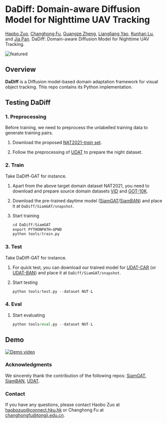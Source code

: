 # DaDiff: Domain-aware Diffusion Model for Nighttime UAV Tracking

[Haobo Zuo](https://scholar.google.com/citations?user=5RhJGKgAAAAJ&hl=zh-CN), [Changhong Fu](https://scholar.google.com/citations?user=zmbMZ4kAAAAJ&hl=zh-CN), [Guangze Zheng](https://scholar.google.com/citations?user=-kcZWRQAAAAJ&hl=zh-CN), [Liangliang Yao](https://vision4robotics.github.io/authors/liangliang-yao/), [Kunhan Lu](https://scholar.google.com/citations?user=aW__X-8AAAAJ&hl=zh-CN), and [Jia Pan](https://scholar.google.com/citations?hl=zh-CN&user=YYT8-7kAAAAJ). DaDiff: Domain-aware Diffusion Model for Nighttime UAV Tracking.

![featured](https://github.com/vision4snake/DaDiff/blob/main/img/featured.svg)

## Overview

**DaDiff** is a Diffusion model-based domain adaptation framework for visual object tracking. This repo contains its Python implementation.

## Testing DaDiff

### 1. Preprocessing

Before training, we need to preprocess the unlabelled training data to generate training pairs.

1. Download the proposed [NAT2021-*train* set](https://vision4robotics.github.io/NAT2021/).

2. Follow the preprocessing of [UDAT](https://github.com/vision4robotics/UDAT) to prepare the night dataset.

### 2. Train

Take DaDiff-GAT for instance.

1. Apart from the above target domain dataset NAT2021, you need to download and prepare source domain datasets [VID](https://image-net.org/challenges/LSVRC/2017/) and [GOT-10K](http://got-10k.aitestunion.com/downloads).

2. Download the pre-trained daytime model ([SiamGAT](https://drive.google.com/file/d/1LKU6DuOzmLGJr-LYm4yXciJwIizbV_Zf/view)/[SiamBAN](https://drive.google.com/drive/folders/17Uz3dZFOtx-uU7J4t48_nAfPXvNsQAAq?usp=sharing)) and place it at `DaDiff/SiamGAT/snapshot`.

3. Start training

   ``` python
   cd DaDiff/SiamGAT
   export PYTHONPATH=$PWD
   python tools/train.py
   ```

### 3. Test
Take DaDiff-GAT for instance.
1. For quick test, you can download our trained model for [UDAT-CAR](https://drive.google.com/file/d/1DccbQ4nh2rlni8RVykTNzuHXJgSvNE4G/view?usp=sharing) (or [UDAT-BAN](https://drive.google.com/file/d/1nKyzA0ohOmrvSvypM-0cCvGNo93ZvdLp/view?usp=sharing)) and place it at `DaDiff/SiamGAT/snapshot`.

2. Start testing

    ```python
    python tools/test.py --dataset NUT-L
    ```

### 4. Eval

1. Start evaluating
    ``` python
    python tools/eval.py --dataset NUT-L
    ```

## Demo
[![Demo video](https://res.cloudinary.com/marcomontalbano/image/upload/v1647705190/video_to_markdown/images/youtube---nB5XitC-Lk-c05b58ac6eb4c4700831b2b3070cd403.jpg)](https://youtu.be/-nB5XitC-Lk "Demo video")


### Acknowledgments

We sincerely thank the contribution of the following repos: [SiamGAT](https://github.com/ohhhyeahhh/SiamCAR), [SiamBAN](https://github.com/hqucv/siamban), [UDAT](https://github.com/vision4robotics/UDAT).



### Contact

If you have any questions, please contact Haobo Zuo at [haobozuo@connect.hku.hk](haobozuo@connect.hku.hk) or Changhong Fu at [changhongfu@tongji.edu.cn](mailto:changhongfu@tongji.edu.cn).

